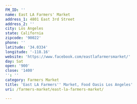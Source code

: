 ```yaml
---
FM_ID: ''
name: East LA Farmers' Market
address_1: 4801 East 3rd Street
address_2: ''
city: Los Angeles
state: California
zipcode: '90022'
phone: ''
latitude: '34.0334'
longitude: '-118.16'
website: 'https://www.facebook.com/eastlafarmersmarket/'
day: Sat
open: '900'
close: '1400'
'': ''
category: Farmers Market
title: 'East LA Farmers'' Market, Food Oasis Los Angeles'
uri: /farmers-market/east-la-farmers-market/

---
```

